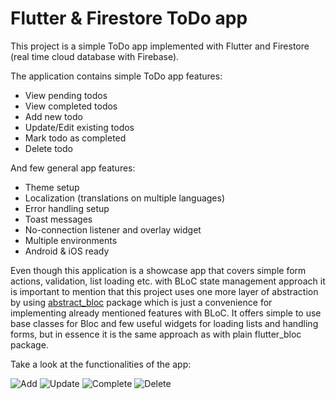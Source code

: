 # Flutter & Firestore ToDo app

This project is a simple ToDo app implemented with Flutter and Firestore (real time cloud database with Firebase).

The application contains simple ToDo app features:

- View pending todos
- View completed todos
- Add new todo
- Update/Edit existing todos
- Mark todo as completed
- Delete todo

And few general app features:

- Theme setup
- Localization (translations on multiple languages)
- Error handling setup
- Toast messages
- No-connection listener and overlay widget
- Multiple environments
- Android & iOS ready

Even though this application is a showcase app that covers simple form actions, validation, list loading etc. with BLoC state management approach it is important to mention that this project uses one more layer of abstraction by using [abstract_bloc](https://pub.dev/packages/abstract_bloc) package which is just a convenience for implementing already mentioned features with BLoC. It offers simple to use base classes for Bloc and few useful widgets for loading lists and handling forms, but in essence it is the same approach as with plain flutter_bloc package.

Take a look at the functionalities of the app:

![Add](https://github.com/salihagic/walturntodo/assets/24563963/a865449c-d9c8-4b49-941e-daf8bf531a09)
![Update](https://github.com/salihagic/walturntodo/assets/24563963/7ec368fa-0745-43cc-9800-e61bfa3d739f)
![Complete](https://github.com/salihagic/walturntodo/assets/24563963/378a31a9-f32b-4cdb-ba16-1b55bd89dff1)
![Delete](https://github.com/salihagic/walturntodo/assets/24563963/69804b53-9e7c-46bc-a0b0-72917d7195c4)
